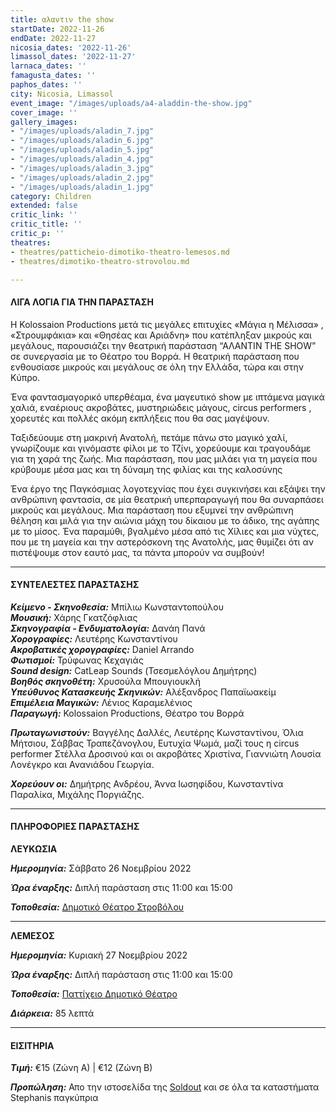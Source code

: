 ```yaml
---
title: αλαντιν the show
startDate: 2022-11-26
endDate: 2022-11-27
nicosia_dates: '2022-11-26'
limassol_dates: '2022-11-27'
larnaca_dates: ''
famagusta_dates: ''
paphos_dates: ''
city: Nicosia, Limassol
event_image: "/images/uploads/a4-aladdin-the-show.jpg"
cover_image: ''
gallery_images:
- "/images/uploads/aladin_7.jpg"
- "/images/uploads/aladin_6.jpg"
- "/images/uploads/aladin_5.jpg"
- "/images/uploads/aladin_4.jpg"
- "/images/uploads/aladin_3.jpg"
- "/images/uploads/aladin_2.jpg"
- "/images/uploads/aladin_1.jpg"
category: Children
extended: false
critic_link: ''
critic_title: ''
critic_p: ''
theatres:
- theatres/patticheio-dimotiko-theatro-lemesos.md
- theatres/dimotiko-theatro-strovolou.md

---
```

#### ΛΙΓΑ ΛΟΓΙΑ ΓΙΑ ΤΗΝ ΠΑΡΑΣΤΑΣΗ

H Kolossaion Productions μετά τις μεγάλες επιτυχίες «Μάγια η Μέλισσα» , «Στρουμφάκια» και «Θησέας και Αριάδνη» που κατέπληξαν μικρούς και μεγάλους, παρουσιάζει την θεατρική παράσταση “ΑΛΑΝΤΙΝ THE SHOW” σε συνεργασία με το Θέατρο του Βορρά. Η θεατρική παράσταση που ενθουσίασε μικρούς και μεγάλους σε όλη την Ελλάδα, τώρα και στην Κύπρο.

Ένα φαντασμαγορικό υπερθέαμα, ένα μαγευτικό show με ιπτάμενα μαγικά χαλιά, εναέριους ακροβάτες, μυστηριώδεις μάγους, circus performers , χορευτές και πολλές ακόμη εκπλήξεις που θα σας μαγέψουν.

Ταξιδεύουμε στη μακρινή Ανατολή, πετάμε πάνω στο μαγικό χαλί, γνωρίζουμε και γινόμαστε φίλοι με το Τζίνι, χορεύουμε και τραγουδάμε για τη χαρά της ζωής. Μια παράσταση, που μας μιλάει για τη μαγεία που κρύβουμε μέσα μας και τη δύναμη της φιλίας και της καλοσύνης

Ένα έργο της Παγκόσμιας λογοτεχνίας που έχει συγκινήσει και εξάψει την ανθρώπινη φαντασία, σε μία θεατρική υπερπαραγωγή που θα συναρπάσει μικρούς και μεγάλους. Μια παράσταση που εξυμνεί την ανθρώπινη θέληση και μιλά για την αιώνια μάχη του δίκαιου με το άδικο, της αγάπης με το μίσος. Ένα παραμύθι, βγαλμένο μέσα από τις Χίλιες και μια νύχτες, που με τη μαγεία και την αστερόσκονη της Ανατολής, μας θυμίζει ότι αν πιστέψουμε στον εαυτό μας, τα πάντα μπορούν να συμβούν!

***

#### ΣΥΝΤΕΛΕΣΤΕΣ ΠΑΡΑΣΤΑΣΗΣ

**_Κείμενο - Σκηνοθεσία:_** Μπίλιω Κωνσταντοπούλου  
**_Μουσική:_** Χάρης Γκατζόφλιας  
**_Σκηνογραφία - Ενδυματολογία:_** Δανάη Πανά  
**_Χορογραφίες:_** Λευτέρης Κωνσταντίνου  
**_Ακροβατικές χορογραφίες:_** Daniel Arrando  
**_Φωτισμοί:_** Τρύφωνας Κεχαγιάς  
**_Sound design:_** CatLeap Sounds (Τσεσμελόγλου Δημήτρης)  
**_Βοηθός σκηνοθέτη:_** Χρυσούλα Μπουγιουκλή  
**_Υπεύθυνος Κατασκευής Σκηνικών:_** Αλέξανδρος Παπαϊωακείμ  
**_Επιμέλεια Μαγικών:_** Λένιος Καραμελένιος  
**_Παραγωγή:_** Kolossaion Productions, Θέατρο του Βορρά

**_Πρωταγωνιστούν:_** Βαγγέλης Δαλλές, Λευτέρης Κωνσταντίνου, Όλια Μήτσιου, Σάββας Τραπεζάνογλου, Ευτυχία Ψωμά, μαζί τους η circus performer Στέλλα Δροσινού και οι ακροβάτες Χριστίνα, Γιαννιώτη Λουσία Λονέγκρο και Ανανιάδου Γεωργία.

**_Χορεύουν οι:_** Δημήτρης Ανδρέου, Άννα Ιωσηφίδου, Κωνσταντίνα Παραλίκα, Μιχάλης Ποργιάζης.

***

#### ΠΛΗΡΟΦΟΡΙΕΣ ΠΑΡΑΣΤΑΣΗΣ

**ΛΕΥΚΩΣΙΑ**

**_Ημερομηνία:_** Σάββατο 26 Νοεμβρίου 2022

**_Ώρα έναρξης:_** Διπλή παράσταση στις 11:00 και 15:00

**_Τοποθεσία:_** [Δημοτικό Θέατρο Στροβόλου](?#map)

***

**ΛΕΜΕΣΟΣ**

**_Ημερομηνία:_** Κυριακή 27 Νοεμβρίου 2022

**_Ώρα έναρξης:_** Διπλή παράσταση στις 11:00 και 15:00

**_Τοποθεσία:_** [Παττίχειο Δημοτικό Θέατρο](?#map)

**_Διάρκεια:_** 85 λεπτά

***

#### ΕΙΣΙΤΗΡΙΑ

**_Τιμή:_** €15 (Ζώνη Α) | €12 (Ζώνη Β)

**_Προπώληση:_** Απο την ιστοσελίδα της [Soldout](https://www.soldoutticketbox.com/aladdin-the-show-nov-2022/) και σε όλα τα καταστήματα Stephanis παγκύπρια